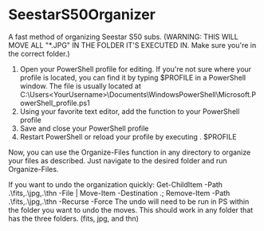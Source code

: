 # SeestarS50Organizer
A fast method of organizing Seestar S50 subs. (WARNING: THIS WILL MOVE ALL "*.JPG" IN THE FOLDER IT'S EXECUTED IN. Make sure you're in the correct folder.)

1. Open your PowerShell profile for editing. If you're not sure where your profile is located, you can find it by typing $PROFILE in a PowerShell window. The file is usually located at C:\Users\<YourUsername>\Documents\WindowsPowerShell\Microsoft.PowerShell_profile.ps1
2. Using your favorite text editor, add the function to your PowerShell profile
3. Save and close your PowerShell profile
4. Restart PowerShell or reload your profile by executing . $PROFILE

Now, you can use the Organize-Files function in any directory to organize your files as described. Just navigate to the desired folder and run Organize-Files.

If you want to undo the organization quickly:
  Get-ChildItem -Path .\fits,.\jpg,.\thn -File | Move-Item -Destination .; Remove-Item -Path .\fits,.\jpg,.\thn -Recurse -Force
The undo will need to be run in PS within the folder you want to undo the moves. This should work in any folder that has the three folders. (fits, jpg, and thn)
